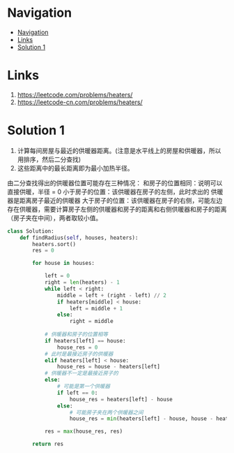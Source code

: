 # Navigation
- [Navigation](#navigation)
- [Links](#links)
- [Solution 1](#solution-1)

# Links
1. https://leetcode.com/problems/heaters/
2. https://leetcode-cn.com/problems/heaters/


# Solution 1 
1. 计算每间房屋与最近的供暖器距离。(注意是水平线上的房屋和供暖器，所以用排序，然后二分查找)
2. 这些距离中的最长距离即为最小加热半径。

由二分查找得出的供暖器位置可能存在三种情况：
和房子的位置相同：说明可以直接供暖，半径 = 0
小于房子的位置：该供暖器在房子的左侧，此时求出的  供暖器是距离房子最近的供暖器
大于房子的位置：该供暖器在房子的右侧，可能左边存在供暖器，需要计算房子左侧的供暖器和房子的距离和右侧供暖器和房子的距离（房子夹在中间），两者取较小值。

```python
class Solution:
    def findRadius(self, houses, heaters):
        heaters.sort()
        res = 0

        for house in houses:

            left = 0
            right = len(heaters) - 1
            while left < right:
                middle = left + (right - left) // 2
                if heaters[middle] < house:
                    left = middle + 1
                else:
                    right = middle
            
            # 供暖器和房子的位置相等
            if heaters[left] == house:
                house_res = 0
            # 此时是最接近房子的供暖器
            elif heaters[left] < house:
                house_res = house - heaters[left]
            # 供暖器不一定是最接近房子的
            else:
                # 可能是第一个供暖器
                if left == 0:
                    house_res = heaters[left] - house
                else:
                    # 可能房子夹在两个供暖器之间
                    house_res = min(heaters[left] - house, house - heaters[left - 1])

            res = max(house_res, res)

        return res

```
